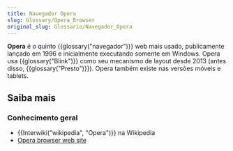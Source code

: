 ```yaml
---
title: Navegador Opera
slug: Glossary/Opera_Browser
original_slug: Glossario/Navegador_Opera
---
```

**Opera** é o quinto {{glossary("navegador")}} web mais usado, publicamente lançado em 1996 e inicialmente executando somente em Windows. Opera usa {{glossary("Blink")}} como seu mecanismo de layout desde 2013 (antes disso, {{glossary("Presto")}}). Opera também existe nas versões móveis e tablets.

## Saiba mais

### Conhecimento geral

- {{Interwiki("wikipedia", "Opera")}} na Wikipedia
- [Opera browser web site](http://www.opera.com/)

